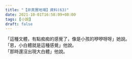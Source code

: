 ```yaml
---
title: "【非真實地場】資料(63)"
date: 2021-10-01T16:58:09+08:00
tags: [小說]
draft: false
---
```


「這種文體，有點痴痴的感覺了，像是小孩的咿咿呀呀」她說。   
「恩，小白體就是這種感覺」他說。  
「那時還沒出現大白體」他說。  